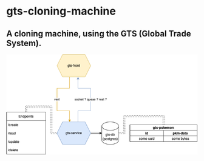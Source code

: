 # gts-cloning-machine
A cloning machine, using the GTS (Global Trade System).
-
![architecture](misc/gts-cloning-machine.png)
